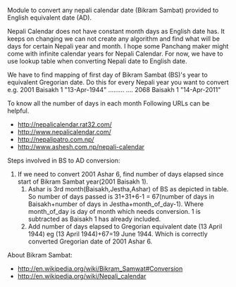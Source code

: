 Module to convert any nepali calendar date (Bikram Sambat) provided to English equivalent date (AD).


Nepali Calendar does not have constant month days as English date has. It keeps on changing we can not create any algorithm and find what will be days for certain Nepali year and month. I hope some Panchang maker might come with infinite calendar years for Nepali Calendar. For now, we have to use lookup table when converting Nepali date to English date.

We have to find mapping of first day of Bikram Sambat (BS)'s year to equivalent Gregorian date. Do this for every Nepali year you want to convert e.g. 2001 Baisakh 1 "13-Apr-1944" ......... .... 2068 Baisakh 1 "14-Apr-2011"

To know all the number of days in each month
Following URLs can be helpful. 

* http://nepalicalendar.rat32.com/
* http://www.nepalicalendar.com/
* http://nepalipatro.com.np/
* http://www.ashesh.com.np/nepali-calendar

Steps involved in BS to AD conversion: 
1. If we need to convert 2001 Ashar 6, find number of days elapsed since start of Bikram Sambat year(2001 Baisakh 1).
      1. Ashar is 3rd month(Baisakh,Jestha,Ashar) of BS as depicted in table. So number of days passed is 31+31+6-1 = 67(number of days in Baisakh+number of days in Jestha+month_of_day-1). Where month_of_day is day of month which needs conversion. 1 is subtracted as Baisakh 1 has already included.
      2. Add number of days elapsed to Gregorian equivalent date (13 April 1944) eg (13 April 1944)+67=19 June 1944. Which is correctly converted Gregorian date of 2001 Ashar 6.

About Bikram Sambat: 
* http://en.wikipedia.org/wiki/Bikram_Samwat#Conversion
* http://en.wikipedia.org/wiki/Nepali_calendar

